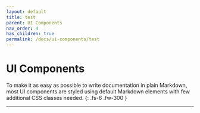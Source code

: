 ```yaml
---
layout: default
title: test
parent: UI Components
nav_order: 4
has_children: true
permalink: /docs/ui-components/test
---
```


# UI Components

To make it as easy as possible to write documentation in plain Markdown, most UI components are styled using default Markdown elements with few additional CSS classes needed.
{: .fs-6 .fw-300 }

---
